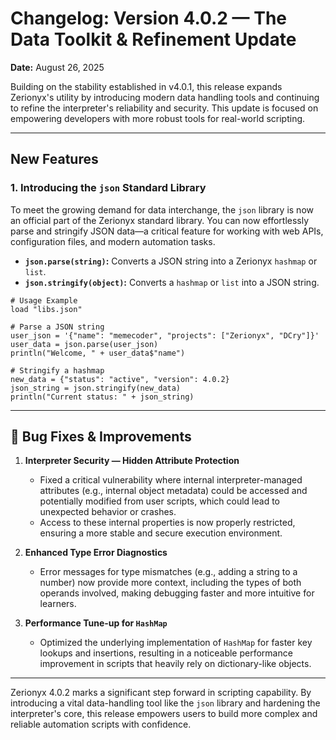 # Changelog: Version 4.0.2 &mdash; The Data Toolkit & Refinement Update

**Date:** August 26, 2025

Building on the stability established in v4.0.1, this release expands Zerionyx's utility by introducing modern data handling tools and continuing to refine the interpreter's reliability and security. This update is focused on empowering developers with more robust tools for real-world scripting.

---

## New Features

### 1. Introducing the `json` Standard Library

To meet the growing demand for data interchange, the `json` library is now an official part of the Zerionyx standard library. You can now effortlessly parse and stringify JSON data—a critical feature for working with web APIs, configuration files, and modern automation tasks.

*   **`json.parse(string)`:** Converts a JSON string into a Zerionyx `hashmap` or `list`.
*   **`json.stringify(object)`:** Converts a `hashmap` or `list` into a JSON string.

```zyx
# Usage Example
load "libs.json"

# Parse a JSON string
user_json = '{"name": "memecoder", "projects": ["Zerionyx", "DCry"]}'
user_data = json.parse(user_json)
println("Welcome, " + user_data$"name")

# Stringify a hashmap
new_data = {"status": "active", "version": 4.0.2}
json_string = json.stringify(new_data)
println("Current status: " + json_string)
```

---

## 🐞 Bug Fixes & Improvements

1.  **Interpreter Security &mdash; Hidden Attribute Protection**
    *   Fixed a critical vulnerability where internal interpreter-managed attributes (e.g., internal object metadata) could be accessed and potentially modified from user scripts, which could lead to unexpected behavior or crashes.
    *   Access to these internal properties is now properly restricted, ensuring a more stable and secure execution environment.

2.  **Enhanced Type Error Diagnostics**
    *   Error messages for type mismatches (e.g., adding a string to a number) now provide more context, including the types of both operands involved, making debugging faster and more intuitive for learners.

3.  **Performance Tune-up for `HashMap`**
    *   Optimized the underlying implementation of `HashMap` for faster key lookups and insertions, resulting in a noticeable performance improvement in scripts that heavily rely on dictionary-like objects.

---

Zerionyx 4.0.2 marks a significant step forward in scripting capability. By introducing a vital data-handling tool like the `json` library and hardening the interpreter's core, this release empowers users to build more complex and reliable automation scripts with confidence.
